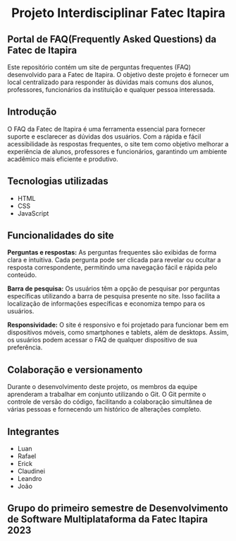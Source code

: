 # <p align='center'>Projeto Interdisciplinar Fatec Itapira</p>

## Portal de FAQ(Frequently Asked Questions) da Fatec de Itapira

Este repositório contém um site de perguntas frequentes (FAQ) desenvolvido para a Fatec de Itapira. O objetivo deste projeto é fornecer um local centralizado para responder às dúvidas mais comuns dos alunos, professores, funcionários da instituição e qualquer pessoa interessada.
<br>

## Introdução

O FAQ da Fatec de Itapira é uma ferramenta essencial para fornecer suporte e esclarecer as dúvidas dos usuários. Com a rápida e fácil acessibilidade às respostas frequentes, o site tem como objetivo melhorar a experiência de alunos, professores e funcionários, garantindo um ambiente acadêmico mais eficiente e produtivo.
<br>

## Tecnologias utilizadas

- HTML
- CSS
- JavaScript

## Funcionalidades do site

**Perguntas e respostas:** As perguntas frequentes são exibidas de forma clara e intuitiva. Cada pergunta pode ser clicada para revelar ou ocultar a resposta correspondente, permitindo uma navegação fácil e rápida pelo conteúdo.

**Barra de pesquisa:** Os usuários têm a opção de pesquisar por perguntas específicas utilizando a barra de pesquisa presente no site. Isso facilita a localização de informações específicas e economiza tempo para os usuários.

**Responsividade:** O site é responsivo e foi projetado para funcionar bem em dispositivos móveis, como smartphones e tablets, além de desktops. Assim, os usuários podem acessar o FAQ de qualquer dispositivo de sua preferência.

## Colaboração e versionamento

Durante o desenvolvimento deste projeto, os membros da equipe aprenderam a trabalhar em conjunto utilizando o Git. O Git permite o controle de versão do código, facilitando a colaboração simultânea de várias pessoas e fornecendo um histórico de alterações completo.

## Integrantes

- Luan
- Rafael
- Erick
- Claudinei
- Leandro
- João

## Grupo do primeiro semestre de Desenvolvimento de Software Multiplataforma da Fatec Itapira 2023
